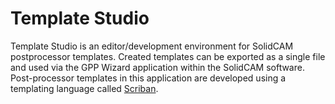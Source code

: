 # Template Studio
Template Studio is an editor/development environment for SolidCAM postprocessor templates. Created templates can be exported as a single file and used via the GPP Wizard application within the SolidCAM software.
Post-processor templates in this application are developed using a templating language called [Scriban](https://github.com/scriban/scriban).
